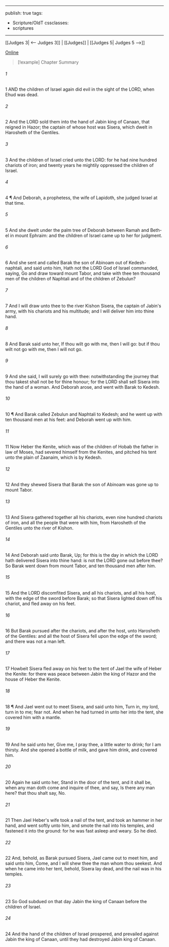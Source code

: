 

---
publish: true
tags:
  - Scripture/OldT
cssclasses:
  - scriptures
---
[[Judges 3| <-- Judges 3]] | [[Judges]] | [[Judges 5| Judges 5 -->]]

[Online](https://churchofjesuschrist.org/study/scriptures/ot/judg/4?lang=eng)

>[!example] Chapter Summary
>
###### 1
1 AND the children of Israel again did evil in the sight of the LORD, when Ehud was dead.
###### 2
2 And the LORD sold them into the hand of Jabin king of Canaan, that reigned in Hazor; the captain of whose host was Sisera, which dwelt in Harosheth of the Gentiles.
###### 3
3 And the children of Israel cried unto the LORD: for he had nine hundred chariots of iron; and twenty years he mightily oppressed the children of Israel.
###### 4
4 ¶ And Deborah, a prophetess, the wife of Lapidoth, she judged Israel at that time.
###### 5
5 And she dwelt under the palm tree of Deborah between Ramah and Beth-el in mount Ephraim: and the children of Israel came up to her for judgment.
###### 6
6 And she sent and called Barak the son of Abinoam out of Kedesh-naphtali, and said unto him, Hath not the LORD God of Israel commanded, saying, Go and draw toward mount Tabor, and take with thee ten thousand men of the children of Naphtali and of the children of Zebulun?
###### 7
7 And I will draw unto thee to the river Kishon Sisera, the captain of Jabin's army, with his chariots and his multitude; and I will deliver him into thine hand.
###### 8
8 And Barak said unto her, If thou wilt go with me, then I will go: but if thou wilt not go with me, then I will not go.
###### 9
9 And she said, I will surely go with thee: notwithstanding the journey that thou takest shall not be for thine honour; for the LORD shall sell Sisera into the hand of a woman.  And Deborah arose, and went with Barak to Kedesh.
###### 10
10 ¶ And Barak called Zebulun and Naphtali to Kedesh; and he went up with ten thousand men at his feet: and Deborah went up with him.
###### 11
11 Now Heber the Kenite, which was of the children of Hobab the father in law of Moses, had severed himself from the Kenites, and pitched his tent unto the plain of Zaanaim, which is by Kedesh.
###### 12
12 And they shewed Sisera that Barak the son of Abinoam was gone up to mount Tabor.
###### 13
13 And Sisera gathered together all his chariots, even nine hundred chariots of iron, and all the people that were with him, from Harosheth of the Gentiles unto the river of Kishon.
###### 14
14 And Deborah said unto Barak, Up; for this is the day in which the LORD hath delivered Sisera into thine hand: is not the LORD gone out before thee?  So Barak went down from mount Tabor, and ten thousand men after him.
###### 15
15 And the LORD discomfited Sisera, and all his chariots, and all his host, with the edge of the sword before Barak; so that Sisera lighted down off his chariot, and fled away on his feet.
###### 16
16 But Barak pursued after the chariots, and after the host, unto Harosheth of the Gentiles: and all the host of Sisera fell upon the edge of the sword; and there was not a man left.
###### 17
17 Howbeit Sisera fled away on his feet to the tent of Jael the wife of Heber the Kenite: for there was peace between Jabin the king of Hazor and the house of Heber the Kenite.
###### 18
18 ¶ And Jael went out to meet Sisera, and said unto him, Turn in, my lord, turn in to me; fear not.  And when he had turned in unto her into the tent, she covered him with a mantle.
###### 19
19 And he said unto her, Give me, I pray thee, a little water to drink; for I am thirsty.  And she opened a bottle of milk, and gave him drink, and covered him.
###### 20
20 Again he said unto her, Stand in the door of the tent, and it shall be, when any man doth come and inquire of thee, and say, Is there any man here?  that thou shalt say, No.
###### 21
21 Then Jael Heber's wife took a nail of the tent, and took an hammer in her hand, and went softly unto him, and smote the nail into his temples, and fastened it into the ground: for he was fast asleep and weary.  So he died.
###### 22
22 And, behold, as Barak pursued Sisera, Jael came out to meet him, and said unto him, Come, and I will shew thee the man whom thou seekest.  And when he came into her tent, behold, Sisera lay dead, and the nail was in his temples.
###### 23
23 So God subdued on that day Jabin the king of Canaan before the children of Israel.
###### 24
24 And the hand of the children of Israel prospered, and prevailed against Jabin the king of Canaan, until they had destroyed Jabin king of Canaan.



